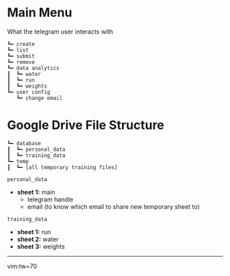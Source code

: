 # Main Menu

What the telegram user interacts with

```
┗━ create
┗━ list
┗━ submit
┗━ remove
┗━ data analytics
┃  ┗━ water
┃  ┗━ run
┃  ┗━ weights
┗━ user config
   ┗━ change email
```

# Google Drive File Structure

```
┗━ database
┃  ┗━ personal_data
┃  ┗━ training_data
┗━ temp
┃  ┗━ [all temporary training files]
```

`personal_data`
* __sheet 1:__ main
  * telegram handle
  * email (to know which email to share new temporary sheet to)

`training_data`
* __sheet 1:__ run
* __sheet 2:__ water
* __sheet 3:__ weights

---------
vim:tw=70
